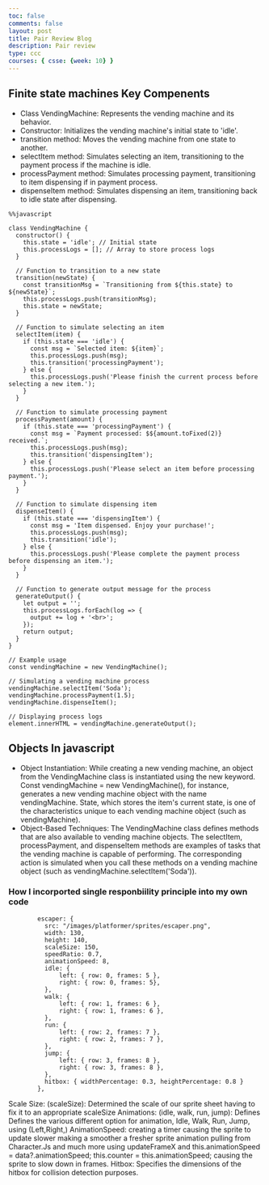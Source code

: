 ```yaml
---
toc: false
comments: false
layout: post
title: Pair Review Blog
description: Pair review
type: ccc
courses: { csse: {week: 10} }
---
```



## Finite state machines Key Compenents
- Class VendingMachine:
Represents the vending machine and its behavior.
- Constructor:
Initializes the vending machine's initial state to 'idle'.
- transition method:
Moves the vending machine from one state to another.
- selectItem method:
Simulates selecting an item, transitioning to the payment process if the machine is idle.
- processPayment method:
Simulates processing payment, transitioning to item dispensing if in payment process.
- dispenseItem method:
Simulates dispensing an item, transitioning back to idle state after dispensing.



```
%%javascript

class VendingMachine {
  constructor() {
    this.state = 'idle'; // Initial state
    this.processLogs = []; // Array to store process logs
  }

  // Function to transition to a new state
  transition(newState) {
    const transitionMsg = `Transitioning from ${this.state} to ${newState}`;
    this.processLogs.push(transitionMsg);
    this.state = newState;
  }

  // Function to simulate selecting an item
  selectItem(item) {
    if (this.state === 'idle') {
      const msg = `Selected item: ${item}`;
      this.processLogs.push(msg);
      this.transition('processingPayment');
    } else {
      this.processLogs.push('Please finish the current process before selecting a new item.');
    }
  }

  // Function to simulate processing payment
  processPayment(amount) {
    if (this.state === 'processingPayment') {
      const msg = `Payment processed: $${amount.toFixed(2)} received.`;
      this.processLogs.push(msg);
      this.transition('dispensingItem');
    } else {
      this.processLogs.push('Please select an item before processing payment.');
    }
  }

  // Function to simulate dispensing item
  dispenseItem() {
    if (this.state === 'dispensingItem') {
      const msg = 'Item dispensed. Enjoy your purchase!';
      this.processLogs.push(msg);
      this.transition('idle');
    } else {
      this.processLogs.push('Please complete the payment process before dispensing an item.');
    }
  }

  // Function to generate output message for the process
  generateOutput() {
    let output = '';
    this.processLogs.forEach(log => {
      output += log + '<br>';
    });
    return output;
  }
}

// Example usage
const vendingMachine = new VendingMachine();

// Simulating a vending machine process
vendingMachine.selectItem('Soda');
vendingMachine.processPayment(1.5);
vendingMachine.dispenseItem();

// Displaying process logs
element.innerHTML = vendingMachine.generateOutput();

```

## Objects In javascript
- Object Instantiation: While creating a new vending machine, an object from the VendingMachine class is instantiated using the new keyword.
Const vendingMachine = new VendingMachine(), for instance, generates a new vending machine object with the name vendingMachine.
State, which stores the item's current state, is one of the characteristics unique to each vending machine object (such as vendingMachine).
- Object-Based Techniques:
The VendingMachine class defines methods that are also available to vending machine objects.
The selectItem, processPayment, and dispenseItem methods are examples of tasks that the vending machine is capable of performing.
The corresponding action is simulated when you call these methods on a vending machine object (such as vendingMachine.selectItem('Soda')).

### How I incorported single responbiility principle into my own code

```
        escaper: {
          src: "/images/platformer/sprites/escaper.png",
          width: 130,
          height: 140,
          scaleSize: 150,
          speedRatio: 0.7,
          animationSpeed: 8,
          idle: {
              left: { row: 0, frames: 5 },
              right: { row: 0, frames: 5},
          },
          walk: {
              left: { row: 1, frames: 6 },
              right: { row: 1, frames: 6 },
          },
          run: {
              left: { row: 2, frames: 7 },
              right: { row: 2, frames: 7 },
          },
          jump: {
              left: { row: 3, frames: 8 },
              right: { row: 3, frames: 8 },
          },
          hitbox: { widthPercentage: 0.3, heightPercentage: 0.8 }
        },
```

Scale Size: (scaleSize): Determined the scale of our sprite sheet having to fix it to an appropriate scaleSize
Animations: (idle, walk, run, jump): Defines Defines the various different option for animation, Idle, Walk, Run, Jump, using (Left,Right,)
AnimationSpeed: creating a timer causing the sprite to update slower making a smoother a fresher sprite animation pulling from Character.Js and much more using updateFrameX and
this.animationSpeed = data?.animationSpeed;
this.counter = this.animationSpeed;
causing the sprite to slow down in frames.
Hitbox: Specifies the dimensions of the hitbox for collision detection purposes.
